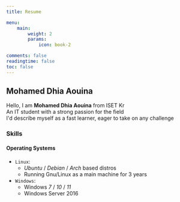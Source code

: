 ```yaml
---
title: Resume

menu:
    main: 
        weight: 2
        params:
            icon: book-2

comments: false
readingtime: false
toc: false
---
```


## Mohamed Dhia Aouina
 Hello, I am **Mohamed Dhia Aouina** from ISET Kr <br>
 An IT student with a strong passion for the field <br>
 I'd describe myself as a fast learner, eager to take on any challenge <br>

### Skills

#### Operating Systems
- `Linux`:
    - *Ubuntu* / *Debian* / *Arch* based distros
    - Running Gnu/Linux as a main machine for 3 years
- `Windows`:
    - Windows *7* / *10* / *11*
    - Windows Server 2016
